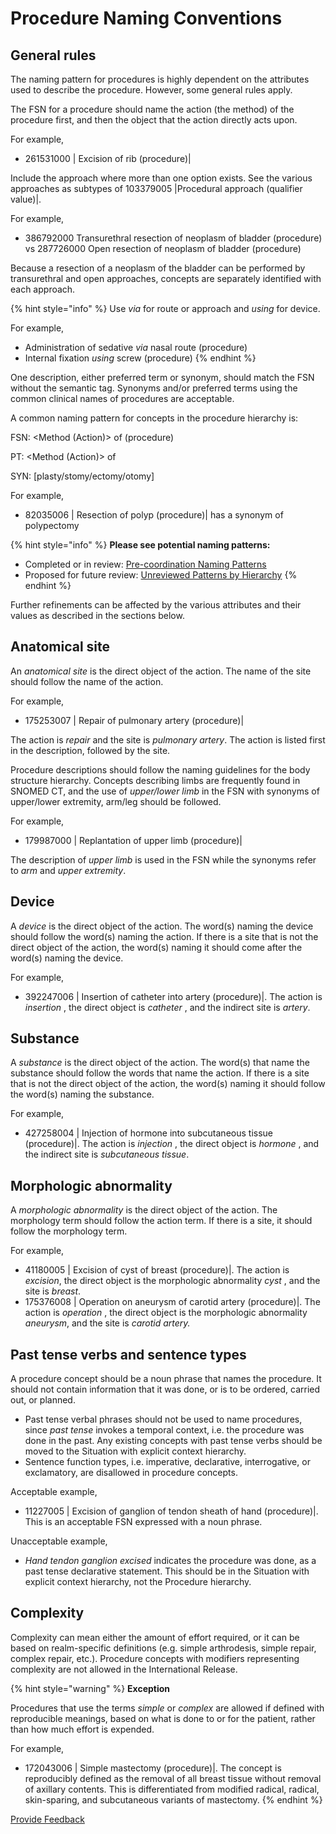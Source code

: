 # Procedure Naming Conventions

## General rules

The naming pattern for procedures is highly dependent on the attributes used to describe the procedure. However, some general rules apply.

The FSN for a procedure should name the action (the method) of the procedure first, and then the object that the action directly acts upon.

For example,

* 261531000 | Excision of rib (procedure)|

Include the approach where more than one option exists. See the various approaches as subtypes of 103379005 |Procedural approach (qualifier value)|.

For example,

* 386792000 Transurethral resection of neoplasm of bladder (procedure) vs 287726000 Open resection of neoplasm of bladder (procedure)

Because a resection of a neoplasm of the bladder can be performed by transurethral and open approaches, concepts are separately identified with each approach.

{% hint style="info" %}
Use _via_ for route or approach and _using_ for device.

For example,

* Administration of sedative _via_ nasal route (procedure)
* Internal fixation _using_ screw (procedure)
{% endhint %}

One description, either preferred term or synonym, should match the FSN without the semantic tag. Synonyms and/or preferred terms using the common clinical names of procedures are acceptable.

A common naming pattern for concepts in the procedure hierarchy is:

FSN: \<Method (Action)> of (procedure)

PT: \<Method (Action)> of

SYN: \[plasty/stomy/ectomy/otomy]

For example,

* 82035006 | Resection of polyp (procedure)| has a synonym of polypectomy

{% hint style="info" %}
**Please see potential naming patterns:**

* Completed or in review:  [Pre-coordination Naming Patterns](https://snomed.co/PrecoordNamingPattern)
* Proposed for future review:  [Unreviewed Patterns by Hierarchy](https://conf.spaces.snomed.org/wiki/spaces/IHTSDO1/pages/130978836)
{% endhint %}

Further refinements can be affected by the various attributes and their values as described in the sections below.

## Anatomical site

An _anatomical site_ is the direct object of the action. The name of the site should follow the name of the action.

For example,

* 175253007 | Repair of pulmonary artery (procedure)|

The action is _repair_ and the site is _pulmonary artery_. The action is listed first in the description, followed by the site.

Procedure descriptions should follow the naming guidelines for the body structure hierarchy. Concepts describing limbs are frequently found in SNOMED CT, and the use of _upper/lower_ _limb_ in the FSN with synonyms of upper/lower extremity, arm/leg should be followed.

For example,

* 179987000 | Replantation of upper limb (procedure)|

The description of _upper limb_ is used in the FSN while the synonyms refer to _arm_ and _upper extremity_.

## Device

A _device_ is the direct object of the action. The word(s) naming the device should follow the word(s) naming the action. If there is a site that is not the direct object of the action, the word(s) naming it should come after the word(s) naming the device.

For example,

* 392247006 | Insertion of catheter into artery (procedure)|. The action is _insertion_ , the direct object is _catheter_ , and the indirect site is _artery_.

## Substance

A _substance_ is the direct object of the action. The word(s) that name the substance should follow the words that name the action. If there is a site that is not the direct object of the action, the word(s) naming it should follow the word(s) naming the substance.

For example,

* 427258004 | Injection of hormone into subcutaneous tissue (procedure)|. The action is _injection_ , the direct object is _hormone_ , and the indirect site is _subcutaneous tissue_.

## Morphologic abnormality

A _morphologic abnormality_ is the direct object of the action. The morphology term should follow the action term. If there is a site, it should follow the morphology term.

For example,

* 41180005 | Excision of cyst of breast (procedure)|. The action is _excision_, the direct object is the morphologic abnormality _cyst_ , and the site is _breast_.
* 175376008 | Operation on aneurysm of carotid artery (procedure)|. The action is _operation_ , the direct object is the morphologic abnormality _aneurysm_, and the site is _carotid artery._

## Past tense verbs and sentence types

A procedure concept should be a noun phrase that names the procedure. It should not contain information that it was done, or is to be ordered, carried out, or planned.

* Past tense verbal phrases should not be used to name procedures, since _past tense_ invokes a temporal context, i.e. the procedure was done in the past. Any existing concepts with past tense verbs should be moved to the Situation with explicit context hierarchy.
* Sentence function types, i.e. imperative, declarative, interrogative, or exclamatory, are disallowed in procedure concepts.

Acceptable example,

* 11227005 | Excision of ganglion of tendon sheath of hand (procedure)|. This is an acceptable FSN expressed with a noun phrase.

Unacceptable example,

* _Hand tendon ganglion excised_ indicates the procedure was done, as a past tense declarative statement. This should be in the Situation with explicit context hierarchy, not the Procedure hierarchy.

## Complexity

Complexity can mean either the amount of effort required, or it can be based on realm-specific definitions (e.g. simple arthrodesis, simple repair, complex repair, etc.). Procedure concepts with modifiers representing complexity are not allowed in the International Release.

{% hint style="warning" %}
**Exception**

Procedures that use the terms _simple_ or _complex_ are allowed if defined with reproducible meanings, based on what is done to or for the patient, rather than how much effort is expended.

For example,

* 172043006 | Simple mastectomy (procedure)|. The concept is reproducibly defined as the removal of all breast tissue without removal of axillary contents. This is differentiated from modified radical, radical, skin-sparing, and subcutaneous variants of mastectomy.
{% endhint %}

<a href="https://docs.google.com/forms/d/e/1FAIpQLScTmbZIf0UEQwYDkY27EEWBkaiYkHSbR0_9DmFrMLXoQLyL7Q/viewform?usp=pp_url&#x26;entry.1767247133=SCT+Editorial+Guide&#x26;entry.670899847=Procedure%20Naming%20Conventions" class="button primary">Provide Feedback</a>
